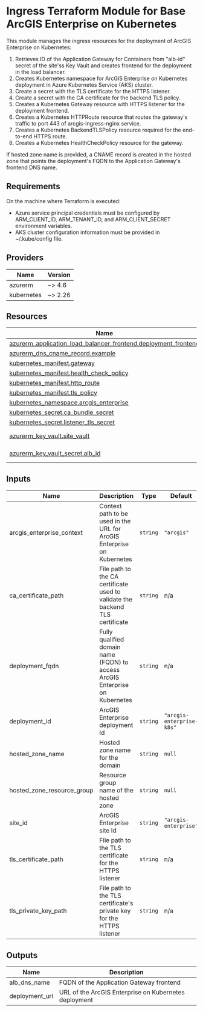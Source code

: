 <!-- BEGIN_TF_DOCS -->
# Ingress Terraform Module for Base ArcGIS Enterprise on Kubernetes

This module manages the ingress resources for the deployment of ArcGIS Enterprise on Kubernetes:

1. Retrieves ID of the Application Gateway for Containers from "alb-id" secret of
   the site'ss Key Vault and creates frontend for the deployment in the load balancer.
2. Creates Kubernetes namespace for ArcGIS Enterprise on Kubernetes deployment in
   Azure Kubernetes Service (AKS) cluster.
3. Create a secret with the TLS certificate for the HTTPS listener.
4. Create a secret with the CA certificate for the backend TLS policy.
5. Creates a Kubernetes Gateway resource with HTTPS listener for the deployment frontend.
6. Creates a Kubernetes HTTPRoute resource that routes the gateway's traffic to
   port 443 of arcgis-ingress-nginx service.
7. Creates a Kubernetes BackendTLSPolicy resource required for the end-to-end HTTPS route.
8. Creates a Kubernetes HealthCheckPolicy resource for the gateway.

If hosted zone name is provided, a CNAME record is created in the hosted zone
that points the deployment's FQDN to the Application Gateway's frontend DNS name.

## Requirements

On the machine where Terraform is executed:

* Azure service principal credentials must be configured by ARM_CLIENT_ID, ARM_TENANT_ID,
  and ARM_CLIENT_SECRET environment variables.
* AKS cluster configuration information must be provided in ~/.kube/config file.

## Providers

| Name | Version |
|------|---------|
| azurerm | ~> 4.6 |
| kubernetes | ~> 2.26 |

## Resources

| Name | Type |
|------|------|
| [azurerm_application_load_balancer_frontend.deployment_frontend](https://registry.terraform.io/providers/hashicorp/azurerm/latest/docs/resources/application_load_balancer_frontend) | resource |
| [azurerm_dns_cname_record.example](https://registry.terraform.io/providers/hashicorp/azurerm/latest/docs/resources/dns_cname_record) | resource |
| [kubernetes_manifest.gateway](https://registry.terraform.io/providers/hashicorp/kubernetes/latest/docs/resources/manifest) | resource |
| [kubernetes_manifest.health_check_policy](https://registry.terraform.io/providers/hashicorp/kubernetes/latest/docs/resources/manifest) | resource |
| [kubernetes_manifest.http_route](https://registry.terraform.io/providers/hashicorp/kubernetes/latest/docs/resources/manifest) | resource |
| [kubernetes_manifest.tls_policy](https://registry.terraform.io/providers/hashicorp/kubernetes/latest/docs/resources/manifest) | resource |
| [kubernetes_namespace.arcgis_enterprise](https://registry.terraform.io/providers/hashicorp/kubernetes/latest/docs/resources/namespace) | resource |
| [kubernetes_secret.ca_bundle_secret](https://registry.terraform.io/providers/hashicorp/kubernetes/latest/docs/resources/secret) | resource |
| [kubernetes_secret.listener_tls_secret](https://registry.terraform.io/providers/hashicorp/kubernetes/latest/docs/resources/secret) | resource |
| [azurerm_key_vault.site_vault](https://registry.terraform.io/providers/hashicorp/azurerm/latest/docs/data-sources/key_vault) | data source |
| [azurerm_key_vault_secret.alb_id](https://registry.terraform.io/providers/hashicorp/azurerm/latest/docs/data-sources/key_vault_secret) | data source |

## Inputs

| Name | Description | Type | Default | Required |
|------|-------------|------|---------|:--------:|
| arcgis_enterprise_context | Context path to be used in the URL for ArcGIS Enterprise on Kubernetes | `string` | `"arcgis"` | no |
| ca_certificate_path | File path to the CA certificate used to validate the backend TLS certificate | `string` | n/a | yes |
| deployment_fqdn | Fully qualified domain name (FQDN) to access ArcGIS Enterprise on Kubernetes | `string` | n/a | yes |
| deployment_id | ArcGIS Enterprise deployment Id | `string` | `"arcgis-enterprise-k8s"` | no |
| hosted_zone_name | Hosted zone name for the domain | `string` | `null` | no |
| hosted_zone_resource_group | Resource group name of the hosted zone | `string` | `null` | no |
| site_id | ArcGIS Enterprise site Id | `string` | `"arcgis-enterprise"` | no |
| tls_certificate_path | File path to the TLS certificate for the HTTPS listener | `string` | n/a | yes |
| tls_private_key_path | File path to the TLS certificate's private key for the HTTPS listener | `string` | n/a | yes |

## Outputs

| Name | Description |
|------|-------------|
| alb_dns_name | FQDN of the Application Gateway frontend |
| deployment_url | URL of the ArcGIS Enterprise on Kubernetes deployment |
<!-- END_TF_DOCS -->